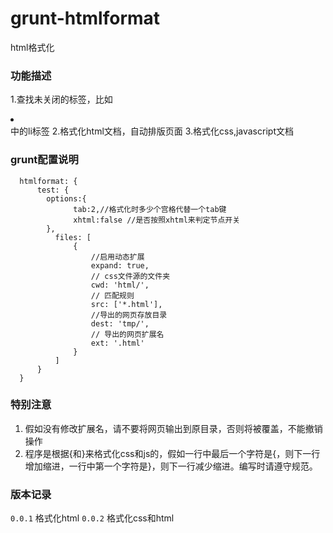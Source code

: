 grunt-htmlformat
============

html格式化

### 功能描述
1.查找未关闭的标签，比如<div><li></div>中的li标签
2.格式化html文档，自动排版页面
3.格式化css,javascript文档

### grunt配置说明

      htmlformat: {
          test: {
            options:{
                  tab:2,//格式化时多少个宫格代替一个tab键
                  xhtml:false //是否按照xhtml来判定节点开关
            },
              files: [
                  {
                      //启用动态扩展
                      expand: true,
                      // css文件源的文件夹
                      cwd: 'html/',
                      // 匹配规则
                      src: ['*.html'],
                      //导出的网页存放目录
                      dest: 'tmp/',
                      // 导出的网页扩展名
                      ext: '.html'
                  }
              ]
          }
      }

### 特别注意
1. 假如没有修改扩展名，请不要将网页输出到原目录，否则将被覆盖，不能撤销操作
2. 程序是根据{和}来格式化css和js的，假如一行中最后一个字符是{，则下一行增加缩进，一行中第一个字符是}，则下一行减少缩进。编写时请遵守规范。

### 版本记录

`0.0.1` 格式化html
`0.0.2` 格式化css和html

